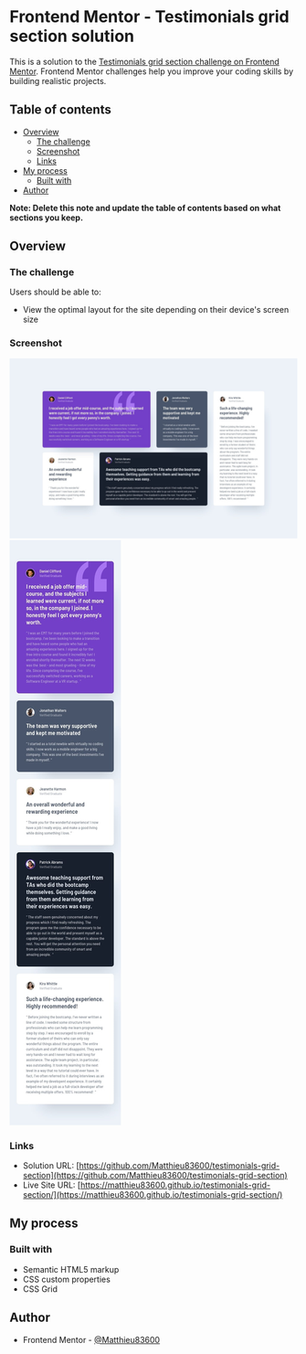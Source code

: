 # Frontend Mentor - Testimonials grid section solution

This is a solution to the [Testimonials grid section challenge on Frontend Mentor](https://www.frontendmentor.io/challenges/testimonials-grid-section-Nnw6J7Un7). Frontend Mentor challenges help you improve your coding skills by building realistic projects.

## Table of contents

- [Overview](#overview)
  - [The challenge](#the-challenge)
  - [Screenshot](#screenshot)
  - [Links](#links)
- [My process](#my-process)
  - [Built with](#built-with)
- [Author](#author)

**Note: Delete this note and update the table of contents based on what sections you keep.**

## Overview

### The challenge

Users should be able to:

- View the optimal layout for the site depending on their device's screen size

### Screenshot

![](./design/desktop-design.jpg)
![](./design/mobile-design.jpg)

### Links

- Solution URL: [https://github.com/Matthieu83600/testimonials-grid-section](https://github.com/Matthieu83600/testimonials-grid-section)
- Live Site URL: [https://matthieu83600.github.io/testimonials-grid-section/](https://matthieu83600.github.io/testimonials-grid-section/)

## My process

### Built with

- Semantic HTML5 markup
- CSS custom properties
- CSS Grid

## Author

- Frontend Mentor - [@Matthieu83600](https://www.frontendmentor.io/profile/Matthieu83600)
